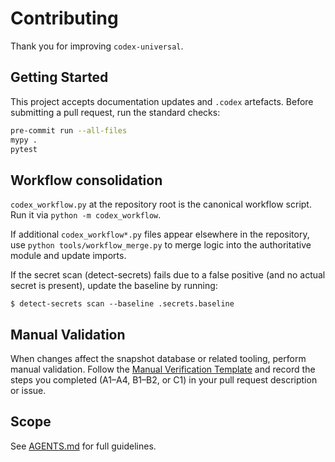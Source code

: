 # Contributing

Thank you for improving `codex-universal`.

## Getting Started

This project accepts documentation updates and `.codex` artefacts. Before submitting a pull request, run the standard checks:

```bash
pre-commit run --all-files
mypy .
pytest
```

## Workflow consolidation

`codex_workflow.py` at the repository root is the canonical workflow script. Run
it via `python -m codex_workflow`.

If additional `codex_workflow*.py` files appear elsewhere in the repository,
use `python tools/workflow_merge.py` to merge logic into the authoritative
module and update imports.

If the secret scan (detect-secrets) fails due to a false positive (and no actual secret is present), update the baseline by running:

```
$ detect-secrets scan --baseline .secrets.baseline
```

## Manual Validation

When changes affect the snapshot database or related tooling, perform manual validation. Follow the [Manual Verification Template](documentation/manual_verification_template.md) and record the steps you completed (A1–A4, B1–B2, or C1) in your pull request description or issue.

## Scope

See [AGENTS.md](AGENTS.md) for full guidelines.

